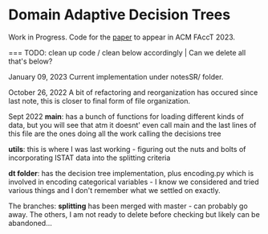 # Domain Adaptive Decision Trees

Work in Progress. Code for the [paper](https://arxiv.org/abs/2302.13846) to appear in ACM FAccT 2023.

=== TODO: clean up code / clean below accordingly | Can we delete all that's below? 

January 09, 2023
Current implementation under notesSR/ folder.

October 26, 2022
A bit of refactoring and reorganization has occured since last note, this is closer to final form of file organization. 


Sept 2022
**main**: has a bunch of functions for loading different kinds of data, but you will see that atm it doesnt' even call main and the last lines of this file are the ones doing all the work calling the decisions tree


**utils**: this is where I was last working - figuring out the nuts and bolts of incorporating ISTAT data into the splitting criteria


**dt folder**: has the decision tree implementation, plus encoding.py which is involved in encoding categorical variables - I know we considered and tried various things and I don't remember what we settled on exactly.


The branches: **splitting** has been merged with master - can probably go away. The others, I am not ready to delete before checking but likely can be abandoned...



